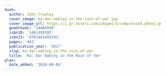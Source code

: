```yaml
---
book:
  author: John Crowley
  cover_image: ka-dar-oakley-in-the-ruin-of-ymr.jpg
  cover_image_url: https://i.gr-assets.com/images/S/compressed.photo.goodreads.com/books/1508662187l/34466930._SX98_.jpg
  goodreads: '34466930'
  isbn10: '1481495593'
  isbn13: '9781481495592'
  pages: '442'
  publication_year: '2017'
  slug: ka-dar-oakley-in-the-ruin-of-ymr
  title: 'Ka: Dar Oakley in the Ruin of Ymr'
plan:
  date_added: '2018-09-04'
---
```


